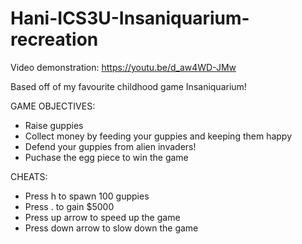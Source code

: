 # Hani-ICS3U-Insaniquarium-recreation

Video demonstration:
https://youtu.be/d_aw4WD-JMw

Based off of my favourite childhood game Insaniquarium!

GAME OBJECTIVES:
- Raise guppies
- Collect money by feeding your guppies and keeping them happy
- Defend your guppies from alien invaders!
- Puchase the egg piece to win the game

CHEATS:
- Press h to spawn 100 guppies
- Press . to gain $5000
- Press up arrow to speed up the game
- Press down arrow to slow down the game
